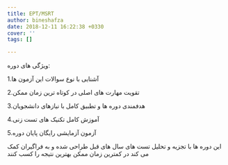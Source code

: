 ```yaml
---
title: EPT/MSRT
author: bineshafza
date: 2018-12-11 16:22:38 +0330
cover: ''
tags: []

---
```

  

ویژگی های دوره:

1\.آشنایی با نوع سوالات این آزمون ها

2\.تقویت مهارت های اصلی در کوتاه ترین زمان ممکن

3\.هدفمندی دوره ها و تطبیق کامل با نیازهای دانشجویان

4\.آموزش کامل تکنیک های تست زنی

5\.آزمون آزمایشی رایگان پایان دوره

این دوره ها با تجزیه و تحلیل تست های سال های قبل طراحی شده و به فراگیران کمک می کند در کمترین زمان ممکن بهترین نتیجه را کسب کنند